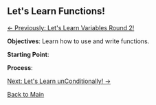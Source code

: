 ## Let's Learn Functions!

[<- Previously: Let's Learn Variables Round 2!](LLVars2.md)


**Objectives**: Learn how to use and write functions.

**Starting Point**:

**Process**: 

[Next: Let's Learn unConditionally! ->](Conditionals.md)

[Back to Main](../../README.md)
